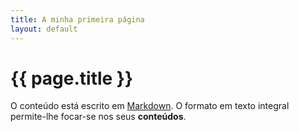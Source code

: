 ```yaml
---
title: A minha primeira página
layout: default
---
```


# {{ page.title }}

O conteúdo está escrito em [Markdown](https://learnxinyminutes.com/docs/markdown/). O formato em texto integral permite-lhe focar-se nos seus **conteúdos**.

